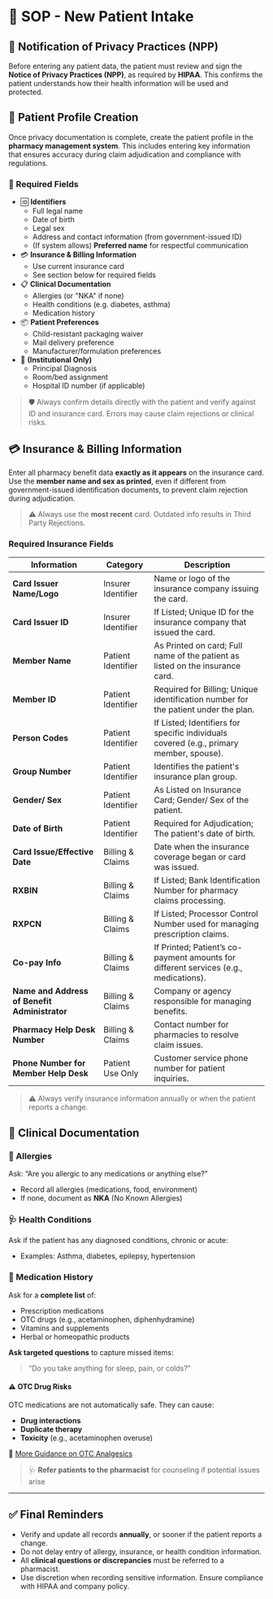 # 🔁 SOP - New Patient Intake

## 📜 Notification of Privacy Practices (NPP)

Before entering any patient data, the patient must review and sign the **Notice of Privacy Practices (NPP)**, as required by **HIPAA**. This confirms the patient understands how their health information will be used and protected.

## 👤 Patient Profile Creation

Once privacy documentation is complete, create the patient profile in the **pharmacy management system**. This includes entering key information that ensures accuracy during claim adjudication and compliance with regulations.

### 🔑 Required Fields

- 🆔 **Identifiers**
  - Full legal name  
  - Date of birth  
  - Legal sex  
  - Address and contact information (from government-issued ID)
  - (If system allows) **Preferred name** for respectful communication
- 💳 **Insurance & Billing Information**
  - Use current insurance card  
  - See section below for required fields
- 📋 **Clinical Documentation**
  - Allergies (or "NKA" if none)  
  - Health conditions (e.g. diabetes, asthma)  
  - Medication history
- 📦 **Patient Preferences**
  - Child-resistant packaging waiver  
  - Mail delivery preference  
  - Manufacturer/formulation preferences  
- 🏥 **(Institutional Only)**
  - Principal Diagnosis
  - Room/bed assignment
  - Hospital ID number (if applicable)

> 🛡️ Always confirm details directly with the patient and verify against ID and insurance card. Errors may cause claim rejections or clinical risks.

## 💳 Insurance & Billing Information

Enter all pharmacy benefit data **exactly as it appears** on the insurance card. Use the **member name and sex as printed**, even if different from government-issued identification documents, to prevent claim rejection during adjudication.

> ⚠️ Always use the **most recent** card. Outdated info results in Third Party Rejections.

### Required Insurance Fields

| Information | Category | Description |
|-------------|----------|-------------|
| **Card Issuer Name/Logo** | Insurer Identifier | Name or logo of the insurance company issuing the card. |
| **Card Issuer ID** | Insurer Identifier | If Listed; Unique ID for the insurance company that issued the card. |
| **Member Name** | Patient Identifier | As Printed on card; Full name of the patient as listed on the insurance card. |
| **Member ID** | Patient Identifier | Required for Billing; Unique identification number for the patient under the plan. |
| **Person Codes** | Patient Identifier | If Listed; Identifiers for specific individuals covered (e.g., primary member, spouse). |
| **Group Number** | Patient Identifier | Identifies the patient's insurance plan group. |
| **Gender/ Sex** | Patient Identifier | As Listed on Insurance Card; Gender/ Sex of the patient. |
| **Date of Birth** | Patient Identifier | Required for Adjudication; The patient's date of birth. |
| **Card Issue/Effective Date** | Billing & Claims | Date when the insurance coverage began or card was issued. |
| **RXBIN** | Billing & Claims | If Listed; Bank Identification Number for pharmacy claims processing. |
| **RXPCN** | Billing & Claims | If Listed; Processor Control Number used for managing prescription claims. |
| **Co-pay Info** | Billing & Claims | If Printed; Patient’s co-payment amounts for different services (e.g., medications). |
| **Name and Address of Benefit Administrator** | Billing & Claims | Company or agency responsible for managing benefits. |
| **Pharmacy Help Desk Number** | Billing & Claims  | Contact number for pharmacies to resolve claim issues. |
| **Phone Number for Member Help Desk** | Patient Use Only | Customer service phone number for patient inquiries. |

> ⚠️ Always verify insurance information annually or when the patient reports a change.

## 🧾 Clinical Documentation

### 🧪 Allergies

Ask: “Are you allergic to any medications or anything else?”

- Record all allergies (medications, food, environment)
- If none, document as **NKA** (No Known Allergies)

### 🩺 Health Conditions

Ask if the patient has any diagnosed conditions, chronic or acute:

- Examples: Asthma, diabetes, epilepsy, hypertension

### 💊 Medication History

Ask for a **complete list** of:

- Prescription medications
- OTC drugs (e.g., acetaminophen, diphenhydramine)
- Vitamins and supplements
- Herbal or homeopathic products

**Ask targeted questions** to capture missed items:  
> “Do you take anything for sleep, pain, or colds?”

#### ⚠️ OTC Drug Risks

OTC medications are not automatically safe. They can cause:

- **Drug interactions**
- **Duplicate therapy**
- **Toxicity** (e.g., acetaminophen overuse)

🔗 [More Guidance on OTC Analgesics](./Prescriptions/i_otc_analgesics.md)

> 🩺 **Refer patients to the pharmacist** for counseling if potential issues arise  

---

## ✅ Final Reminders

- Verify and update all records **annually**, or sooner if the patient reports a change.
- Do not delay entry of allergy, insurance, or health condition information.
- All **clinical questions or discrepancies** must be referred to a pharmacist.
- Use discretion when recording sensitive information. Ensure compliance with HIPAA and company policy.
